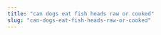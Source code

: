 ```yaml
---
title: "can dogs eat fish heads raw or cooked"
slug: "can-dogs-eat-fish-heads-raw-or-cooked"
---
```


